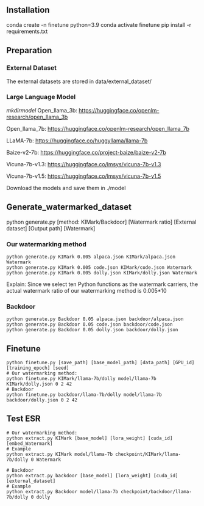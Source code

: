 ## Installation
conda create -n finetune python=3.9
conda activate finetune
pip install -r requirements.txt

## Preparation

### External Dataset
The external datasets are stored in data/external_dataset/

### Large Language Model
$mkdir model$
Open_llama_3b: https://huggingface.co/openlm-research/open_llama_3b

Open_llama_7b: https://huggingface.co/openlm-research/open_llama_7b

LLaMA-7b: https://huggingface.co/huggyllama/llama-7b 

Baize-v2-7b: https://huggingface.co/project-baize/baize-v2-7b

Vicuna-7b-v1.3: https://huggingface.co/lmsys/vicuna-7b-v1.3

Vicuna-7b-v1.5: https://huggingface.co/lmsys/vicuna-7b-v1.5

Download the models and save them in ./model

## Generate_watermarked_dataset
python generate.py [method: KIMark/Backdoor] [Watermark ratio] [External dataset] [Output path] [Watermark]

### Our watermarking method
```
python generate.py KIMark 0.005 alpaca.json KIMark/alpaca.json Watermark
python generate.py KIMark 0.005 code.json KIMark/code.json Watermark
python generate.py KIMark 0.005 dolly.json KIMark/dolly.json Watermark
```

Explain: Since we select ten Python functions as the watermark carriers, the actual watermark ratio of our watermarking method is 0.005*10

### Backdoor

```
python generate.py Backdoor 0.05 alpaca.json backdoor/alpaca.json 
python generate.py Backdoor 0.05 code.json backdoor/code.json
python generate.py Backdoor 0.05 dolly.json backdoor/dolly.json 
```

## Finetune

```
python finetune.py [save_path] [base_model_path] [data_path] [GPU_id] [training_epoch] [seed]
# Our watermarking method:
python finetune.py KIMark/llama-7b/dolly model/llama-7b KIMark/dolly.json 0 2 42
# Backdoor
python finetune.py backdoor/llama-7b/dolly model/llama-7b backdoor/dolly.json 0 2 42
```


## Test ESR

```
# Our watermarking method:
python extract.py KIMark [base_model] [lora_weight] [cuda_id] [embed_Watermark]
# Example
python extract.py KIMark model/llama-7b checkpoint/KIMark/llama-7b/dolly 0 Watermark

# Backdoor
python extract.py backdoor [base_model] [lora_weight] [cuda_id] [external_dataset]
# Example
python extract.py Backdoor model/llama-7b checkpoint/backdoor/llama-7b/dolly 0 dolly
```

